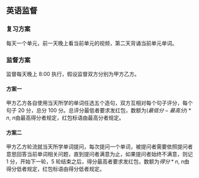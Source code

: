 ## 英语监督

### 复习方案

每天一个单元，前一天晚上看当前单元的视频，第二天背诵当前单元单词。

### 监督方案

监督每天晚上 8:00 执行，假设监督双方分别为甲方乙方。

#### 方案一

甲方乙方各自使用当天所学的单词任选五个造句，双方互相对每个句子评分，每个句子 20 分，总分 100 分。总评分最低者要求发红包，数额为$(最低分 - 最高分) * n$, $n$由最高得分者规定，红包标语由最高分者规定。

#### 方案二

甲方乙方轮流就当天所学单词提问，每次提问一个单词，被提问者需要依照提问者意思回答当前单词相关问题，直到提问者满意为止，如果提问者始终不满意，则记 1 分，开始下一轮，5 轮结束之后，得分最高者要求发红包，数额为$得分 * n$, $n$由得分低者规定，红包标语由得分低者规定。